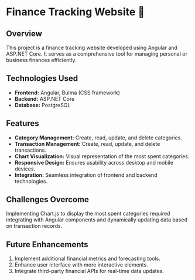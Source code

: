 # Finance Tracking Website 💸

## Overview

This project is a finance tracking website developed using Angular and ASP.NET Core. It serves as a comprehensive tool for managing personal or business finances efficiently.

## Technologies Used
- **Frontend:** Angular, Bulma (CSS framework)
- **Backend:** ASP.NET Core
- **Database:** PostgreSQL
  
## Features

- **Category Management:** Create, read, update, and delete categories.
- **Transaction Management:** Create, read, update, and delete transactions.
- **Chart Visualization:** Visual representation of the most spent categories.
- **Responsive Design:** Ensures usability across desktop and mobile devices.
- **Integration:** Seamless integration of frontend and backend technologies.


## Challenges Overcome

Implementing Chart.js to display the most spent categories required integrating with Angular components and dynamically updating data based on transaction records.

## Future Enhancements

1. Implement additional financial metrics and forecasting tools.
2. Enhance user interface with more interactive elements.
3. Integrate third-party financial APIs for real-time data updates.
